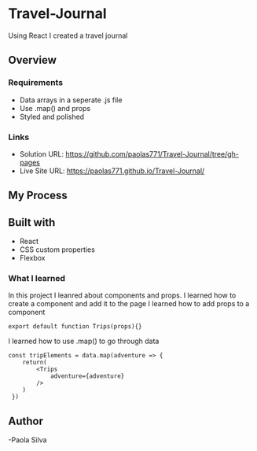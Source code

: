 # Travel-Journal

Using React I created a travel journal

## Overview

### Requirements

- Data arrays in a seperate .js file
- Use .map() and props
- Styled and polished

### Links
- Solution URL: https://github.com/paolas771/Travel-Journal/tree/gh-pages
- Live Site URL: https://paolas771.github.io/Travel-Journal/

## My Process

## Built with

- React
- CSS custom properties
- Flexbox

### What I learned

In this project I leanred about components and props.
I learned how to create a component and add it to the page
I learned how to add props to a component

    export default function Trips(props){}

I learned how to use .map() to go through data

    const tripElements = data.map(adventure => {
        return(
            <Trips 
                adventure={adventure}
            />
        )
     })
    
## Author
-Paola Silva
       
